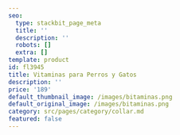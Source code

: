 ```yaml
---
seo:
  type: stackbit_page_meta
  title: ''
  description: ''
  robots: []
  extra: []
template: product
id: fl3945
title: Vitaminas para Perros y Gatos
description: ''
price: '189'
default_thumbnail_image: /images/bitaminas.png
default_original_image: /images/bitaminas.png
category: src/pages/category/collar.md
featured: false
---
```

